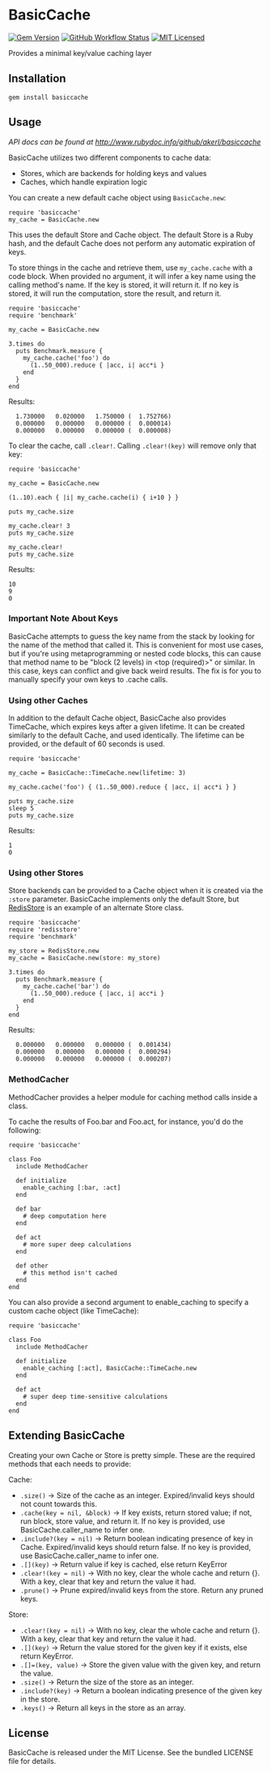 BasicCache
========

[![Gem Version](https://img.shields.io/gem/v/basiccache.svg)](https://rubygems.org/gems/basiccache)
[![GitHub Workflow Status](https://img.shields.io/github/actions/workflow/status/akerl/basiccache/build.yml?branch=main)](https://github.com/akerl/basiccache/actions)
[![MIT Licensed](https://img.shields.io/badge/license-MIT-green.svg)](https://tldrlegal.com/license/mit-license)

Provides a minimal key/value caching layer

## Installation

    gem install basiccache

## Usage

_API docs can be found at http://www.rubydoc.info/github/akerl/basiccache_

BasicCache utilizes two different components to cache data:

* Stores, which are backends for holding keys and values
* Caches, which handle expiration logic

You can create a new default cache object using `BasicCache.new`:

```
require 'basiccache'
my_cache = BasicCache.new
```

This uses the default Store and Cache object. The default Store is a Ruby hash, and the default Cache does not perform any automatic expiration of keys.

To store things in the cache and retrieve them, use `my_cache.cache` with a code block. When provided no argument, it will infer a key name using the calling method's name. If the key is stored, it will return it. If no key is stored, it will run the computation, store the result, and return it.

```
require 'basiccache'
require 'benchmark'

my_cache = BasicCache.new

3.times do
  puts Benchmark.measure {
    my_cache.cache('foo') do
      (1..50_000).reduce { |acc, i| acc*i }
    end
  }
end
```

Results:

```
  1.730000   0.020000   1.750000 (  1.752766)
  0.000000   0.000000   0.000000 (  0.000014)
  0.000000   0.000000   0.000000 (  0.000008)
```

To clear the cache, call `.clear!`. Calling `.clear!(key)` will remove only that key:

```
require 'basiccache'

my_cache = BasicCache.new

(1..10).each { |i| my_cache.cache(i) { i+10 } }

puts my_cache.size

my_cache.clear! 3
puts my_cache.size

my_cache.clear!
puts my_cache.size
```

Results:

```
10
9
0
```

### Important Note About Keys

BasicCache attempts to guess the key name from the stack by looking for the name of the method that called it. This is convenient for most use cases, but if you're using metaprogramming or nested code blocks, this can cause that method name to be "block (2 levels) in \<top (required)>" or similar. In this case, keys can conflict and give back weird results. The fix is for you to manually specify your own keys to .cache calls.

### Using other Caches

In addition to the default Cache object, BasicCache also provides TimeCache, which expires keys after a given lifetime. It can be created similarly to the default Cache, and used identically. The lifetime can be provided, or the default of 60 seconds is used.

```
require 'basiccache'

my_cache = BasicCache::TimeCache.new(lifetime: 3)

my_cache.cache('foo') { (1..50_000).reduce { |acc, i| acc*i } }

puts my_cache.size
sleep 5
puts my_cache.size
```

Results:

```
1
0
```

### Using other Stores

Store backends can be provided to a Cache object when it is created via the `:store` parameter. BasicCache implements only the default Store, but [RedisStore](https://github.com/akerl/redisstore) is an example of an alternate Store class.

```
require 'basiccache'
require 'redisstore'
require 'benchmark'

my_store = RedisStore.new
my_cache = BasicCache.new(store: my_store)

3.times do
  puts Benchmark.measure {
    my_cache.cache('bar') do
      (1..50_000).reduce { |acc, i| acc*i }
    end
  }
end
```

Results:

```
  0.000000   0.000000   0.000000 (  0.001434)
  0.000000   0.000000   0.000000 (  0.000294)
  0.000000   0.000000   0.000000 (  0.000207)
```

### MethodCacher

MethodCacher provides a helper module for caching method calls inside a class.

To cache the results of Foo.bar and Foo.act, for instance, you'd do the following:

```
require 'basiccache'

class Foo
  include MethodCacher

  def initialize
    enable_caching [:bar, :act]
  end

  def bar
    # deep computation here
  end

  def act
    # more super deep calculations
  end

  def other
    # this method isn't cached
  end
end
```

You can also provide a second argument to enable_caching to specify a custom cache object (like TimeCache):

```
require 'basiccache'

class Foo
  include MethodCacher

  def initialize
    enable_caching [:act], BasicCache::TimeCache.new
  end

  def act
    # super deep time-sensitive calculations
  end
end
```

## Extending BasicCache

Creating your own Cache or Store is pretty simple. These are the required methods that each needs to provide:

Cache:
* `.size()` -> Size of the cache as an integer. Expired/invalid keys should not count towards this.
* `.cache(key = nil, &block)` -> If key exists, return stored value; if not, run block, store value, and return it. If no key is provided, use BasicCache.caller_name to infer one.
* `.include?(key = nil)` -> Return boolean indicating presence of key in Cache. Expired/invalid keys should return false. If no key is provided, use BasicCache.caller_name to infer one.
* `.[](key)` -> Return value if key is cached, else return KeyError
* `.clear!(key = nil)` -> With no key, clear the whole cache and return {}. With a key, clear that key and return the value it had.
* `.prune()` -> Prune expired/invalid keys from the store. Return any pruned keys.

Store:
* `.clear!(key = nil)` -> With no key, clear the whole cache and return {}. With a key, clear that key and return the value it had.
* `.[](key)` -> Return the value stored for the given key if it exists, else return KeyError.
* `.[]=(key, value)` -> Store the given value with the given key, and return the value.
* `.size()` -> Return the size of the store as an integer.
* `.include?(key)` -> Return a boolean indicating presence of the given key in the store.
* `.keys()` -> Return all keys in the store as an array.

## License

BasicCache is released under the MIT License. See the bundled LICENSE file for details.

